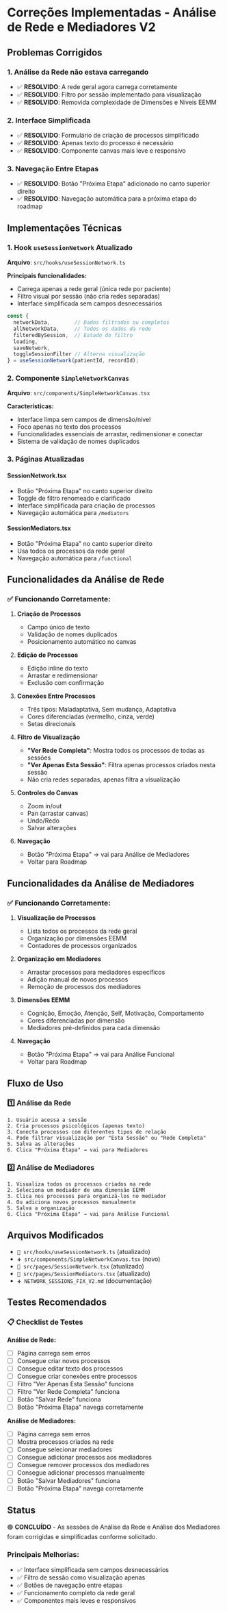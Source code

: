 # Correções Implementadas - Análise de Rede e Mediadores V2

## Problemas Corrigidos

### 1. **Análise da Rede não estava carregando**
- ✅ **RESOLVIDO**: A rede geral agora carrega corretamente
- ✅ **RESOLVIDO**: Filtro por sessão implementado para visualização
- ✅ **RESOLVIDO**: Removida complexidade de Dimensões e Níveis EEMM

### 2. **Interface Simplificada**
- ✅ **RESOLVIDO**: Formulário de criação de processos simplificado
- ✅ **RESOLVIDO**: Apenas texto do processo é necessário
- ✅ **RESOLVIDO**: Componente canvas mais leve e responsivo

### 3. **Navegação Entre Etapas**
- ✅ **RESOLVIDO**: Botão "Próxima Etapa" adicionado no canto superior direito
- ✅ **RESOLVIDO**: Navegação automática para a próxima etapa do roadmap

## Implementações Técnicas

### 1. **Hook `useSessionNetwork` Atualizado**

**Arquivo**: `src/hooks/useSessionNetwork.ts`

**Principais funcionalidades:**
- Carrega apenas a rede geral (única rede por paciente)
- Filtro visual por sessão (não cria redes separadas)
- Interface simplificada sem campos desnecessários

```typescript
const { 
  networkData,        // Dados filtrados ou completos
  allNetworkData,     // Todos os dados da rede
  filteredBySession,  // Estado do filtro
  loading,
  saveNetwork,
  toggleSessionFilter // Alterna visualização
} = useSessionNetwork(patientId, recordId);
```

### 2. **Componente `SimpleNetworkCanvas`**

**Arquivo**: `src/components/SimpleNetworkCanvas.tsx`

**Características:**
- Interface limpa sem campos de dimensão/nível
- Foco apenas no texto dos processos
- Funcionalidades essenciais de arrastar, redimensionar e conectar
- Sistema de validação de nomes duplicados

### 3. **Páginas Atualizadas**

#### **SessionNetwork.tsx**
- Botão "Próxima Etapa" no canto superior direito
- Toggle de filtro renomeado e clarificado
- Interface simplificada para criação de processos
- Navegação automática para `/mediators`

#### **SessionMediators.tsx**
- Botão "Próxima Etapa" no canto superior direito
- Usa todos os processos da rede geral
- Navegação automática para `/functional`

## Funcionalidades da Análise de Rede

### ✅ **Funcionando Corretamente:**

1. **Criação de Processos**
   - Campo único de texto
   - Validação de nomes duplicados
   - Posicionamento automático no canvas

2. **Edição de Processos**
   - Edição inline do texto
   - Arrastar e redimensionar
   - Exclusão com confirmação

3. **Conexões Entre Processos**
   - Três tipos: Maladaptativa, Sem mudança, Adaptativa
   - Cores diferenciadas (vermelho, cinza, verde)
   - Setas direcionais

4. **Filtro de Visualização**
   - **"Ver Rede Completa"**: Mostra todos os processos de todas as sessões
   - **"Ver Apenas Esta Sessão"**: Filtra apenas processos criados nesta sessão
   - Não cria redes separadas, apenas filtra a visualização

5. **Controles do Canvas**
   - Zoom in/out
   - Pan (arrastar canvas)
   - Undo/Redo
   - Salvar alterações

6. **Navegação**
   - Botão "Próxima Etapa" → vai para Análise de Mediadores
   - Voltar para Roadmap

## Funcionalidades da Análise de Mediadores

### ✅ **Funcionando Corretamente:**

1. **Visualização de Processos**
   - Lista todos os processos da rede geral
   - Organização por dimensões EEMM
   - Contadores de processos organizados

2. **Organização em Mediadores**
   - Arrastar processos para mediadores específicos
   - Adição manual de novos processos
   - Remoção de processos dos mediadores

3. **Dimensões EEMM**
   - Cognição, Emoção, Atenção, Self, Motivação, Comportamento
   - Cores diferenciadas por dimensão
   - Mediadores pré-definidos para cada dimensão

4. **Navegação**
   - Botão "Próxima Etapa" → vai para Análise Funcional
   - Voltar para Roadmap

## Fluxo de Uso

### 1️⃣ **Análise da Rede**
```
1. Usuário acessa a sessão
2. Cria processos psicológicos (apenas texto)
3. Conecta processos com diferentes tipos de relação
4. Pode filtrar visualização por "Esta Sessão" ou "Rede Completa"
5. Salva as alterações
6. Clica "Próxima Etapa" → vai para Mediadores
```

### 2️⃣ **Análise de Mediadores**
```
1. Visualiza todos os processos criados na rede
2. Seleciona um mediador de uma dimensão EEMM
3. Clica nos processos para organizá-los no mediador
4. Ou adiciona novos processos manualmente
5. Salva a organização
6. Clica "Próxima Etapa" → vai para Análise Funcional
```

## Arquivos Modificados

- `🔄 src/hooks/useSessionNetwork.ts` (atualizado)
- `➕ src/components/SimpleNetworkCanvas.tsx` (novo)
- `🔄 src/pages/SessionNetwork.tsx` (atualizado)
- `🔄 src/pages/SessionMediators.tsx` (atualizado)
- `➕ NETWORK_SESSIONS_FIX_V2.md` (documentação)

## Testes Recomendados

### 📋 **Checklist de Testes**

**Análise de Rede:**
- [ ] Página carrega sem erros
- [ ] Consegue criar novos processos
- [ ] Consegue editar texto dos processos
- [ ] Consegue criar conexões entre processos
- [ ] Filtro "Ver Apenas Esta Sessão" funciona
- [ ] Filtro "Ver Rede Completa" funciona
- [ ] Botão "Salvar Rede" funciona
- [ ] Botão "Próxima Etapa" navega corretamente

**Análise de Mediadores:**
- [ ] Página carrega sem erros
- [ ] Mostra processos criados na rede
- [ ] Consegue selecionar mediadores
- [ ] Consegue adicionar processos aos mediadores
- [ ] Consegue remover processos dos mediadores
- [ ] Consegue adicionar processos manualmente
- [ ] Botão "Salvar Mediadores" funciona
- [ ] Botão "Próxima Etapa" navega corretamente

## Status

🟢 **CONCLUÍDO** - As sessões de Análise da Rede e Análise dos Mediadores foram corrigidas e simplificadas conforme solicitado.

### Principais Melhorias:
- ✅ Interface simplificada sem campos desnecessários
- ✅ Filtro de sessão como visualização apenas
- ✅ Botões de navegação entre etapas
- ✅ Funcionamento completo da rede geral
- ✅ Componentes mais leves e responsivos
